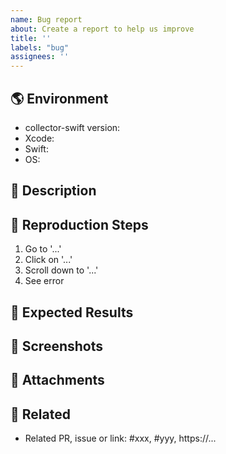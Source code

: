 ```yaml
---
name: Bug report
about: Create a report to help us improve
title: ''
labels: "bug"
assignees: ''
---
```

## 🌎 Environment

- collector-swift version: <!-- e.g. 1.0.0 -->
- Xcode: <!-- e.g. 13.3 -->
- Swift: <!-- e.g. iOS 5.6 -->
- OS: <!-- e.g. iOS 15.5 -->

## 💬 Description

<!-- Provide a clear and concise description of what the bug is. -->

## 🦶 Reproduction Steps

1. Go to '...'
2. Click on '...'
3. Scroll down to '...'
4. See error

## 🤔 Expected Results

<!-- Provide a clear and concise description of what you expected to happen. -->

## 📸 Screenshots

<!-- If applicable, add screenshots or videos/screen recodings to help explain your problem. -->

## 📎 Attachments

<!-- Attach addition files here. Eg, logs, stack traces, crash reports, zip files, etc. -->

## 🤝 Related

<!-- Anything you think is related, including other PRs, issues or links -->

- Related PR, issue or link: #xxx, #yyy, https://...
